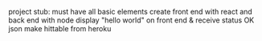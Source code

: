 project stub:
must have all basic elements
create front end with react and back end with node
display "hello world" on front end & receive status OK json
make hittable from heroku